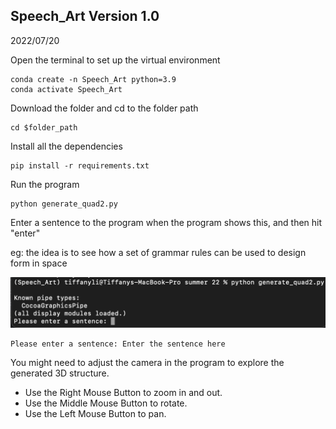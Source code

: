 
## Speech_Art Version 1.0
2022/07/20

Open the terminal to set up the virtual environment
```
conda create -n Speech_Art python=3.9
conda activate Speech_Art
```
Download the folder and cd to the folder path
```
cd $folder_path
```
Install all the dependencies
```
pip install -r requirements.txt
```
Run the program
```
python generate_quad2.py
```
Enter a sentence to the program when the program shows this, and then hit "enter"

eg: the idea is to see how a set of grammar rules can be used to design form in space

![图片](imgs/img1.png)

```
Please enter a sentence: Enter the sentence here
```
You might need to adjust the camera in the program to explore the generated 3D structure.
- Use the Right Mouse Button to zoom in and out.
- Use the Middle Mouse Button to rotate.
- Use the Left Mouse Button to pan.

